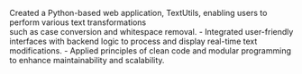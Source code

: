 Created a Python-based web application, TextUtils, enabling users to perform various text transformations  
such as case conversion and whitespace removal. - Integrated user-friendly interfaces with backend logic to 
process and display real-time text modifications. - Applied principles of clean code and modular programming
to enhance maintainability and scalability.
